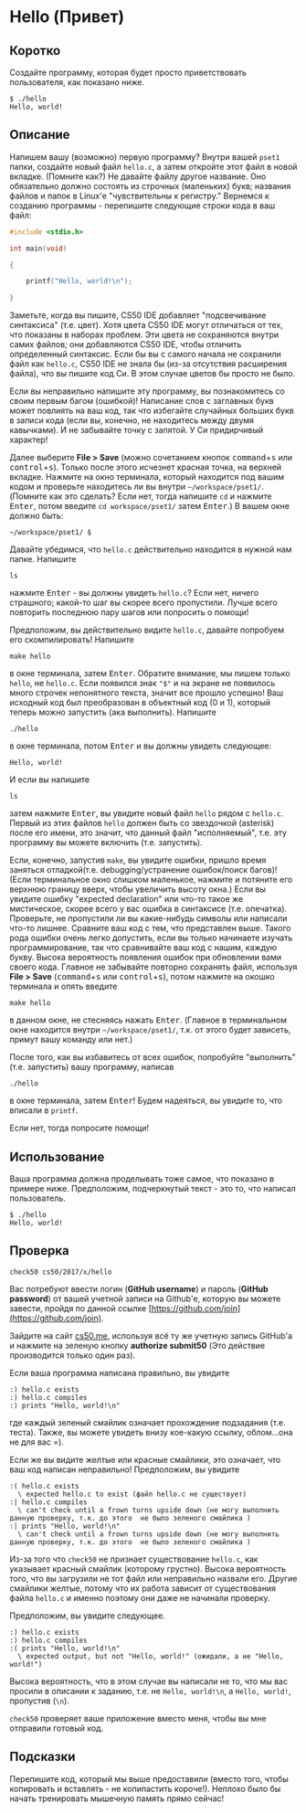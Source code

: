 # Hello (Привет)

## Коротко

Создайте программу, которая будет просто приветствовать пользователя, как показано ниже.
```
$ ./hello
Hello, world!
```
## Описание

Напишем вашу (возможно) первую программу? Внутри вашей `pset1` папки, создайте новый файл `hello.c`, а затем откройте этот файл в новой вкладке. (Помните как?) Не давайте файлу другое название. Оно обязательно должно состоять из строчных (маленьких) букв; названия файлов и папок в Linux'e "чувствительны к регистру." Вернемся к созданию программы - перепишите следующие строки кода в ваш файл:
```c
#include <stdio.h>

int main(void)

{

    printf("Hello, world!\n");

}
```
Заметьте, когда вы пишите, CS50 IDE добавляет "подсвечивание синтаксиса" (т.е. цвет). Хотя цвета CS50 IDE могут отличаться от тех, что показаны в наборах проблем. Эти цвета не сохраняются внутри самих файлов; они добавляются CS50 IDE, чтобы отличить определенный синтаксис. Если бы вы с самого начала не сохранили файл как `hello.c`, CS50 IDE не знала бы (из-за отсутствия расширения файла), что вы пишите код Cи. В этом случае цветов бы просто не было.

Если вы неправильно напишите эту программу, вы познакомитесь со своим первым багом (ошибкой)! Написание слов с заглавных букв может повлиять на ваш код, так что избегайте случайных больших букв в записи кода (если вы, конечно, не находитесь между двумя кавычками). И не забывайте точку с запятой. У Cи придирчивый характер!

Далее выберите **File > Save** (можно сочетанием кнопок <kbd>command</kbd>+<kbd>s</kbd> или <kbd>control</kbd>+<kbd>s</kbd>). Только после этого исчезнет красная точка, на верхней вкладке. Нажмите на окно терминала, который находится под вашим кодом и проверьте находитесь ли вы внутри `~/workspace/pset1/`. (Помните как это сделать? Если нет, тогда напишите `cd` и нажмите <kbd>Enter</kbd>, потом введите `cd workspace/pset1/` затем <kbd>Enter</kbd>.) В вашем окне 
должно быть:
```
~/workspace/pset1/ $
```
Давайте убедимся, что `hello.c` действительно находится в нужной нам папке. Напишите
```
ls
```
нажмите <kbd>Enter</kbd> - вы должны увидеть `hello.c`? Если нет, ничего страшного; какой-то шаг вы скорее всего пропустили. Лучше всего повторить последнюю пару шагов или попросить о помощи!

Предположим, вы действительно видите `hello.c`, давайте попробуем его скомпилировать! Напишите
```
make hello
```
в окне терминала, затем <kbd>Enter</kbd>. Обратите внимание, мы пишем только `hello`, не `hello.c`. Если появился знак `"$"` и на экране не появилось много строчек непонятного текста, значит все прошло успешно! Ваш исходный код был преобразован в объектный код (0 и 1), который теперь можно запустить (ака выполнить). Напишите
```
./hello
```
в окне терминала, потом <kbd>Enter</kbd> и вы должны увидеть следующее:
```
Hello, world!
```
И если вы напишите
```
ls
```
затем нажмите <kbd>Enter</kbd>, вы увидите новый файл `hello` рядом с `hello.c`. Первый из этих файлов `hello` должен быть со звездочкой (asterisk) после его имени, это значит, что данный файл "исполняемый", т.е. эту программу вы можете включить (т.е. запустить).

Если, конечно, запустив `make`, вы увидите ошибки, пришло время заняться отладкой(т.е. debugging/устранение ошибок/поиск багов)! (Если терминальное окно слишком маленькое, нажмите и потяните его верхнюю границу вверх, чтобы увеличить высоту окна.) Если вы увидите ошибку "expected declaration" или что-то такое же мистическое, скорее всего у вас ошибка в синтаксисе (т.е. опечатка). Проверьте, не пропустили ли вы какие-нибудь символы или написали что-то лишнее. Сравните ваш код с тем, что представлен выше. Такого рода ошибки очень легко допустить, если вы только начинаете изучать программирование, так что сравнивайте ваш код с нашим, каждую букву. Высока вероятность появления ошибок при обновлении вами своего кода. Главное не забывайте повторно сохранять файл, используя **File > Save** (<kbd>command</kbd>+<kbd>s</kbd> или <kbd>control</kbd>+<kbd>s</kbd>), потом нажмите на окошко терминала и опять введите
```
make hello
```
в данном окне, не стесняясь нажать <kbd>Enter</kbd>. (Главное в терминальном окне находится внутри `~/workspace/pset1/`, т.к. от этого будет зависеть, примут вашу команду или нет.)

После того, как вы избавитесь от всех ошибок, попробуйте "выполнить" (т.е. запустить) вашу программу, написав
```
./hello
```
в окне терминала, затем <kbd>Enter</kbd>! Будем надеяться, вы увидите то, что вписали в `printf`.

Если нет, тогда попросите помощи!

## Использование

Ваша программа должна проделывать тоже самое, что показано в примере ниже. Предположим, подчеркнутый текст - это то, что написал пользователь.
```
$ ./hello
Hello, world!
```

## Проверка

```
check50 cs50/2017/x/hello
```
Вас потребуют ввести логин (**GitHub username**) и пароль (**GitHub password**) от вашей учетной записи на Github'е, которую вы можете завести, пройдя по данной ссылке [https://github.com/join](https://github.com/join).

Зайдите на сайт [cs50.me](https://cs50.me/), используя всё ту же учетную запись GitHub'а и нажмите на зеленую кнопку **authorize submit50** (Это действие производится только один раз).

Если ваша программа написана правильно, вы увидите
```
:) hello.c exists
:) hello.c compiles
:) prints "Hello, world!\n"
```
где каждый зеленый смайлик означает прохождение подзадания (т.е. теста). Также, вы можете увидеть внизу кое-какую ссылку, облом...она не для вас =).

Если же вы видите желтые или красные смайлики, это означает, что ваш код написан неправильно! Предположим, вы увидите
```
:( hello.c exists
  \ expected hello.c to exist (файл hello.c не существует)
:| hello.c compiles
  \ can't check until a frown turns upside down (не могу выполнить данную проверку, т.к. до этого  не было зеленого смайлика )
:| prints "Hello, world!\n"
  \ can't check until a frown turns upside down (не могу выполнить данную проверку, т.к. до этого  не было зеленого смайлика )
```
Из-за того что `check50` не признает существование `hello.c`, как указывает красный смайлик (которому грустно). Высока вероятность того, что вы загрузили не тот файл или неправильно назвали его. Другие смайлики желтые, потому что их работа зависит от существования файла `hello.c` и именно поэтому они даже не начинали проверку.

Предположим, вы увидите следующее.
```
:) hello.c exists
:) hello.c compiles
:( prints "Hello, world!\n"
  \ expected output, but not "Hello, world!" (ожидали, а не "Hello, world!")
```
Высока вероятность, что в этом случае вы написали не то, что мы вас просили в описании к заданию, т.е. не `Hello, world!\n`, а `Hello, world!`, пропустив (`\n`).

`check50` проверяет ваше приложение вместо меня, чтобы вы мне отправили готовый код.

## Подсказки

Перепишите код, который мы выше предоставили (вместо того, чтобы копировать и вставлять - не копипастить короче!). Неплохо было бы начать тренировать мышечную память прямо сейчас!